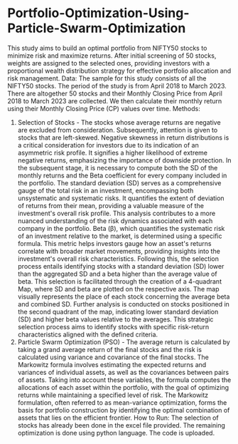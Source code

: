 # Portfolio-Optimization-Using-Particle-Swarm-Optimization
This study aims to build an optimal portfolio from NIFTY50 stocks to minimize risk and maximize returns. After initial screening of 50 stocks, weights are assigned to the selected ones, providing investors with a proportional wealth distribution strategy for effective portfolio allocation and risk management.
Data: The sample for this study consists of all the NIFTY50 stocks. The period of the study is from April 2018 to March 2023. There are altogether 50 stocks and their Monthly Closing Price from April 2018 to March 2023 are collected. We then calculate their monthly return using their Monthly Closing Price (CP) values over time.
Methods: 
1. Selection of Stocks - The stocks whose average returns are negative are excluded from consideration. Subsequently, attention is given to stocks that are left-skewed. Negative skewness in return distributions is a critical consideration for investors due to its indication of an asymmetric risk profile. It signifies a higher likelihood of extreme negative returns, emphasizing the importance of downside protection. In the subsequent stage, it is necessary to compute both the SD of the monthly returns and the Beta coefficient for every company included in the portfolio. The standard deviation (SD) serves as a comprehensive gauge of the total risk in an investment, encompassing both unsystematic and systematic risks. It quantifies the extent of deviation of returns from their mean, providing a valuable measure of the investment's overall risk profile. This analysis contributes to a more nuanced understanding of the risk dynamics associated with each company in the portfolio. Beta (β), which quantifies the systematic risk of an investment relative to the market, is determined using a specific formula. This metric helps investors gauge how an asset's returns correlate with broader market movements, providing insights into the investment's overall risk characteristics. Following this, the selection process entails identifying stocks with a standard deviation (SD) lower than the aggregated SD and a beta higher than the average value of beta. This selection is facilitated through the creation of a 4-quadrant Map, where SD and beta are plotted on the respective axis. The map visually represents the place of each stock concerning the average beta and combined SD. Further analysis is conducted on stocks positioned in the second quadrant of the map, indicating lower standard deviation (SD) and higher beta values relative to the averages. This strategic selection process aims to identify stocks with specific risk-return characteristics aligned with the defined criteria.
2. Particle Swarm Optimization (PSO) - The average return is calculated by taking a grand average return of the final stocks and the risk is calculated using variance and covariance of the final stocks. The Markowitz formula involves estimating the expected returns and variances of individual assets, as well as the covariances between pairs of assets. Taking into account these variables, the formula computes the allocations of each asset within the portfolio, with the goal of optimizing returns while maintaining a specified level of risk. The Markowitz formulation, often referred to as mean-variance optimization, forms the basis for portfolio construction by identifying the optimal combination of assets that lies on the efficient frontier.
How to Run: The selection of stocks has already been done in the excel file provided. The remaining optimization is done using python language. The code is uploaded.
